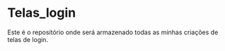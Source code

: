 # Telas_login

Este é o repositório onde será armazenado todas as minhas criações de telas de login.
